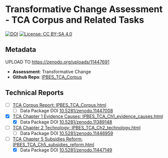 # Transformative Change Assessment - TCA Corpus and Related Tasks

[![DOI](https://zenodo.org/badge/DOI/10.5281/zenodo.11447691.svg)](https://doi.org/10.5281/zenodo.11447691)
[![License: CC BY-SA 4.0](https://img.shields.io/badge/License-CC_BY--SA_4.0-lightgrey.svg)](https://creativecommons.org/licenses/by-sa/4.0/)

## Metadata

UPLOAD TO https://zenodo.org/uploads/11447691

- **Assessment**: Transformative Change
- **Github Repo**: [IPBES_TCA_Corpus](https://github.com/IPBES-Data/IPBES_TCA_Corpus/tree/DMR_final)

## Technical Reports



- [ ] [TCA Corpus Report: IPBES_TCA_Corpus.html](IPBES_TCA_Corpus.html)
  - [ ] Data Package DOI [10.5281/zenodo.11447008](https://doi.org/10.5281/zenodo.11447008)
- [x] [TCA Chapter 1 Evidence Causes: IPBES_TCA_Ch1_evidence_causes.html](IPBES_TCA_Ch1_evidence_causes.html)
  - [x] Data Package DOI [10.5281/zenodo.11389148](https://doi.org/10.5281/zenodo.11389148)
- [ ] [TCA Chapter 2 Technology: IPBES_TCA_Ch2_technology.html](IPBES_TCA_Ch2_technology.html)
  - [ ] Data Package DOI [10.5281/zenodo.11446959](https://doi.org/10.5281/zenodo.11446959)
- [ ] [TCA Chapter 5 Subsidies Reform: IPBES_TCA_Ch5_subsidies_reform.html](IPBES_TCA_Ch5_subsidies_reform.html)
  - [x] Data Package DOI [10.5281/zenodo.11447149](https://doi.org/10.5281/zenodo.11447149)
